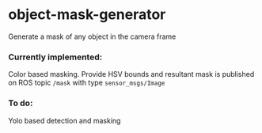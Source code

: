 # object-mask-generator

Generate a mask of any object in the camera frame

### Currently implemented:
Color based masking. Provide HSV bounds and resultant mask is published on ROS topic `/mask` with type `sensor_msgs/Image`

### To do:
Yolo based detection and masking
